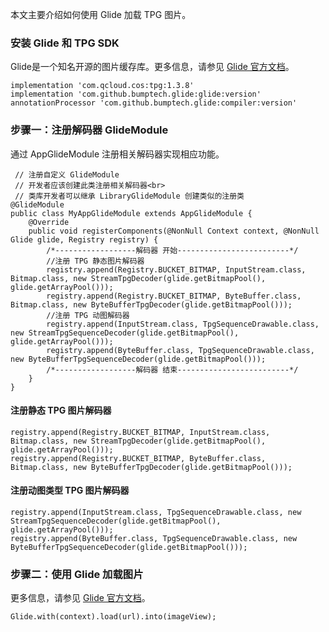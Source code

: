 
本文主要介绍如何使用 Glide 加载 TPG 图片。


### 安装 Glide 和 TPG SDK

Glide是一个知名开源的图片缓存库。更多信息，请参见 [Glide 官方文档](https://bumptech.github.io/glide/)。

```
implementation 'com.qcloud.cos:tpg:1.3.8' 
implementation 'com.github.bumptech.glide:glide:version'
annotationProcessor 'com.github.bumptech.glide:compiler:version' 
```

### 步骤一：注册解码器 GlideModule

通过 AppGlideModule 注册相关解码器实现相应功能。
```
 // 注册自定义 GlideModule
 // 开发者应该创建此类注册相关解码器<br>
 // 类库开发者可以继承 LibraryGlideModule 创建类似的注册类
@GlideModule
public class MyAppGlideModule extends AppGlideModule {
    @Override
    public void registerComponents(@NonNull Context context, @NonNull Glide glide, Registry registry) {
        /*------------------解码器 开始-------------------------*/
        //注册 TPG 静态图片解码器
        registry.append(Registry.BUCKET_BITMAP, InputStream.class, Bitmap.class, new StreamTpgDecoder(glide.getBitmapPool(), glide.getArrayPool()));
        registry.append(Registry.BUCKET_BITMAP, ByteBuffer.class, Bitmap.class, new ByteBufferTpgDecoder(glide.getBitmapPool()));
        //注册 TPG 动图解码器
        registry.append(InputStream.class, TpgSequenceDrawable.class, new StreamTpgSequenceDecoder(glide.getBitmapPool(), glide.getArrayPool()));
        registry.append(ByteBuffer.class, TpgSequenceDrawable.class, new ByteBufferTpgSequenceDecoder(glide.getBitmapPool()));
        /*------------------解码器 结束-------------------------*/
    }
}
```

#### 注册静态 TPG 图片解码器

```
registry.append(Registry.BUCKET_BITMAP, InputStream.class, Bitmap.class, new StreamTpgDecoder(glide.getBitmapPool(), glide.getArrayPool()));
registry.append(Registry.BUCKET_BITMAP, ByteBuffer.class, Bitmap.class, new ByteBufferTpgDecoder(glide.getBitmapPool()));
```

#### 注册动图类型 TPG 图片解码器

```
registry.append(InputStream.class, TpgSequenceDrawable.class, new StreamTpgSequenceDecoder(glide.getBitmapPool(), glide.getArrayPool()));
registry.append(ByteBuffer.class, TpgSequenceDrawable.class, new ByteBufferTpgSequenceDecoder(glide.getBitmapPool()));
```

### 步骤二：使用 Glide 加载图片

更多信息，请参见 [Glide 官方文档](https://bumptech.github.io/glide/)。

```
Glide.with(context).load(url).into(imageView);
```
